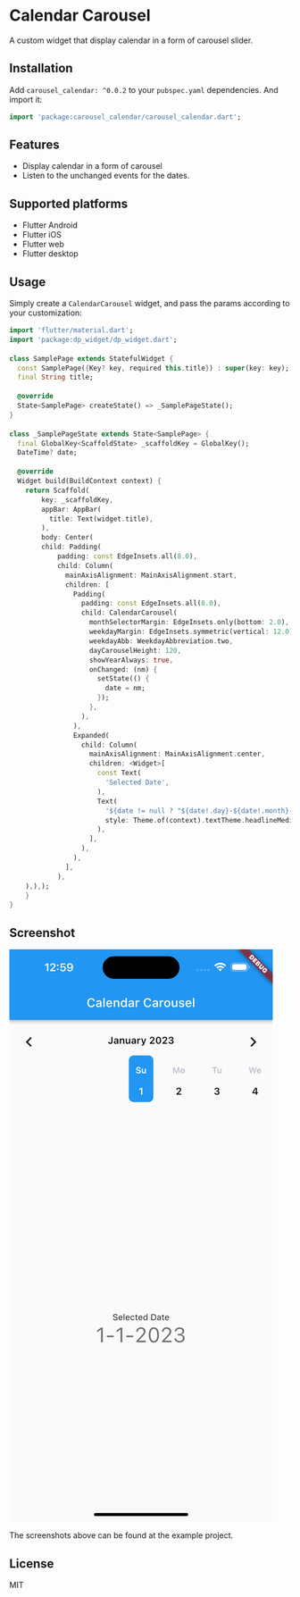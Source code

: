 # Calendar Carousel

A custom widget that display calendar in a form of carousel slider.

## Installation

Add `carousel_calendar: ^0.0.2` to your `pubspec.yaml` dependencies. And import it:

```dart
import 'package:carousel_calendar/carousel_calendar.dart';
```

## Features

* Display calendar in a form of carousel
* Listen to the unchanged events for the dates.


## Supported platforms

* Flutter Android
* Flutter iOS
* Flutter web
* Flutter desktop

## Usage

Simply create a `CalendarCarousel` widget, and pass the params according to your customization:

```dart
import 'flutter/material.dart';
import 'package:dp_widget/dp_widget.dart';

class SamplePage extends StatefulWidget {
  const SamplePage({Key? key, required this.title}) : super(key: key);
  final String title;

  @override
  State<SamplePage> createState() => _SamplePageState();
}

class _SamplePageState extends State<SamplePage> {
  final GlobalKey<ScaffoldState> _scaffoldKey = GlobalKey();
  DateTime? date;
  
  @override
  Widget build(BuildContext context) {
    return Scaffold(
        key: _scaffoldKey,
        appBar: AppBar(
          title: Text(widget.title),
        ),
        body: Center(
        child: Padding(
            padding: const EdgeInsets.all(8.0),
            child: Column(
              mainAxisAlignment: MainAxisAlignment.start,
              children: [
                Padding(
                  padding: const EdgeInsets.all(8.0),
                  child: CalendarCarousel(
                    monthSelectorMargin: EdgeInsets.only(bottom: 2.0),
                    weekdayMargin: EdgeInsets.symmetric(vertical: 12.0),
                    weekdayAbb: WeekdayAbbreviation.two,
                    dayCarouselHeight: 120,
                    showYearAlways: true,
                    onChanged: (nm) {
                      setState(() {
                        date = nm;
                      });
                    },
                  ),
                ),
                Expanded(
                  child: Column(
                    mainAxisAlignment: MainAxisAlignment.center,
                    children: <Widget>[
                      const Text(
                        'Selected Date',
                      ),
                      Text(
                        '${date != null ? "${date!.day}-${date!.month}-${date!.year}" : "No selection yet."}',
                        style: Theme.of(context).textTheme.headlineMedium,
                      ),
                    ],
                  ),
                ),
              ],
            ),
    ),),);
    }
}

```

## Screenshot

![simple](screenshot.png)

The screenshots above can be found at the example project.

## License

MIT
